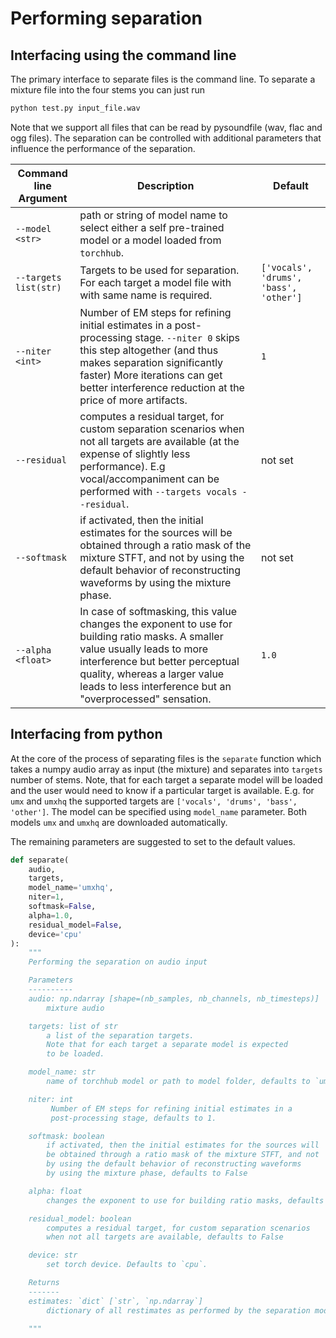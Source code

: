 # Performing separation

## Interfacing using the command line

The primary interface to separate files is the command line. To separate a mixture file into the four stems you can just run

```bash
python test.py input_file.wav
```

Note that we support all files that can be read by pysoundfile (wav, flac and ogg files).
The separation can be controlled with additional parameters that influence the performance of the separation. 

| Command line Argument      | Description                                                                     | Default         |
|----------------------------|---------------------------------------------------------------------------------|-----------------|
|`--model <str>`  | path or string of model name to select either a self pre-trained model or a model loaded from `torchhub`.  | |
| `--targets list(str)`           | Targets to be used for separation. For each target a model file with with same name is required.                                                  | `['vocals', 'drums', 'bass', 'other']`          |
| `--niter <int>`           | Number of EM steps for refining initial estimates in a post-processing stage. `--niter 0` skips this step altogether (and thus makes separation significantly faster) More iterations can get better interference reduction at the price of more artifacts.                                                  | `1`          |
| `--residual`           |               computes a residual target, for custom separation scenarios when not all targets are available (at the expense of slightly less performance). E.g vocal/accompaniment can be performed with `--targets vocals --residual`.                                   | not set          |
| `--softmask`       | if activated, then the initial estimates for the sources will be obtained through a ratio mask of the mixture STFT, and not by using the default behavior of reconstructing waveforms by using the mixture phase.  | not set            |
| `--alpha <float>`         |In case of softmasking, this value changes the exponent to use for building ratio masks. A smaller value usually leads to more interference but better perceptual quality, whereas a larger value leads to less interference but an "overprocessed" sensation.                                                          | `1.0`            |

## Interfacing from python

At the core of the process of separating files is the `separate` function which 
takes a numpy audio array as input (the mixture) and separates into `targets` number of stems.
Note, that for each target a separate model will be loaded and the user would need to know if 
a particular target is available. E.g. for `umx` and `umxhq` the supported targets are 
`['vocals', 'drums', 'bass', 'other']`. The model can be specified using `model_name` parameter.
Both models `umx` and `umxhq` are downloaded automatically. 

The remaining parameters are suggested to set to the default values.

```python
def separate(
    audio,
    targets,
    model_name='umxhq',
    niter=1,
    softmask=False,
    alpha=1.0,
    residual_model=False,
    device='cpu'
):
    """
    Performing the separation on audio input

    Parameters
    ----------
    audio: np.ndarray [shape=(nb_samples, nb_channels, nb_timesteps)]
        mixture audio

    targets: list of str
        a list of the separation targets.
        Note that for each target a separate model is expected
        to be loaded.

    model_name: str
        name of torchhub model or path to model folder, defaults to `umxhq`

    niter: int
         Number of EM steps for refining initial estimates in a
         post-processing stage, defaults to 1.

    softmask: boolean
        if activated, then the initial estimates for the sources will
        be obtained through a ratio mask of the mixture STFT, and not
        by using the default behavior of reconstructing waveforms
        by using the mixture phase, defaults to False

    alpha: float
        changes the exponent to use for building ratio masks, defaults to 1.0

    residual_model: boolean
        computes a residual target, for custom separation scenarios
        when not all targets are available, defaults to False

    device: str
        set torch device. Defaults to `cpu`.

    Returns
    -------
    estimates: `dict` [`str`, `np.ndarray`]
        dictionary of all restimates as performed by the separation model.

    """
```

